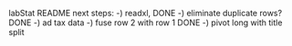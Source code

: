 labStat README
next steps:
-) readxl, DONE
-) eliminate duplicate rows? DONE
-) ad tax data
-) fuse row 2 with row 1 DONE
-) pivot long with title split